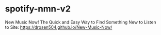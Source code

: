 # spotify-nmn-v2
New Music Now!
The Quick and Easy Way to Find Something New to Listen to
Site: https://drosen504.github.io/New-Music-Now/
